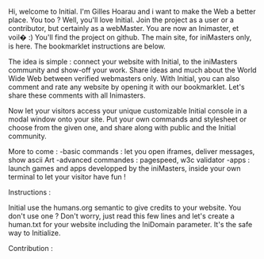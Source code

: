Hi, welcome to Initial. I'm Gilles Hoarau and i want to make the Web a better place. You too ? Well, you'll love Initial. Join the project as a user or a contributor, but certainly as a webMaster. You are now an Inimaster, et voil� :)
You'll find the project on github. The main site, for iniMasters only, is here. The bookmarklet instructions are below.

The idea is simple : connect your website with Initial, to the iniMasters community and show-off your work. Share ideas and much about the World Wide Web between verified webmasters only.
With Initial, you can also comment and rate any website by opening it with our bookmarklet. Let's share these comments with all Inimasters.

Now let your visitors access your unique customizable Initial console in a modal window onto your site. Put your own commands and stylesheet or choose from the given one, and share along with public and the Initial community.

More to come : 
-basic commands : let you open iframes, deliver messages, show ascii Art
-advanced commandes : pagespeed, w3c validator
-apps : launch games and apps developped by the iniMasters, inside your own terminal to let your visitor have fun !

Instructions :

Initial use the humans.org semantic to give credits to your website. You don't use one ? Don't worry, just read this few lines and let's create a human.txt for your website including the IniDomain parameter. It's the safe way to Initialize.

Contribution :
